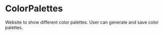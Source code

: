 # ColorPalettes
Website to show different color palettes. User can generate and save color palettes. 

